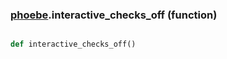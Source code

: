 ### [phoebe](phoebe.md).interactive_checks_off (function)


```py

def interactive_checks_off()

```


